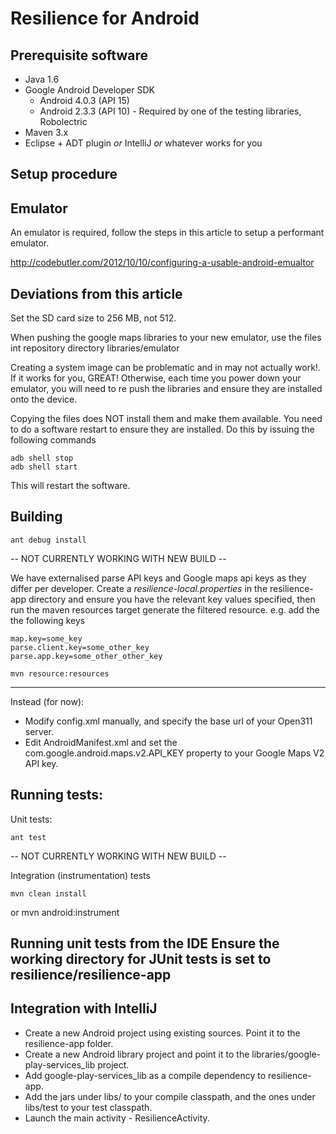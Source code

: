 Resilience for Android
======================

Prerequisite software
---------------------

* Java 1.6
* Google Android Developer SDK
	* Android 4.0.3 (API 15)
	* Android 2.3.3 (API 10) - Required by one of the testing libraries, Robolectric
* Maven 3.x
* Eclipse + ADT plugin *or* IntelliJ *or* whatever works for you


Setup procedure
----------------


Emulator
--------
  An emulator is required, follow the steps in this article to setup a performant emulator.

  http://codebutler.com/2012/10/10/configuring-a-usable-android-emualtor

  Deviations from this article
  ----------------------------

  Set the SD card size to 256 MB, not 512.
  
  When pushing the google maps libraries to your new emulator, use the files int repository directory libraries/emulator
  
  Creating a system image can be problematic and in may not actually work!.  
  If it works for you, GREAT!  Otherwise, each time you power down your emulator, you will need to re push the libraries and  ensure they are installed onto the device. 

  Copying the files does NOT install them and make them available.  You need to do a software restart to ensure they are installed.  Do this by issuing the following commands
	
	adb shell stop
	adb shell start
	
  This will restart the software.

Building
--------

	ant debug install


-- NOT CURRENTLY WORKING WITH NEW BUILD --
	
  We have externalised parse API keys and Google maps api keys as they differ per developer.  Create a *resilience-local.properties* in the resilience-app directory and ensure you have the relevant key values specified, then run the maven resources target generate the filtered resource. e.g. add the the following keys

	map.key=some_key
	parse.client.key=some_other_key
	parse.app.key=some_other_other_key

	mvn resource:resources

----

Instead (for now):
  * Modify config.xml manually, and specify the base url of your Open311 server.
  * Edit AndroidManifest.xml and set the com.google.android.maps.v2.API_KEY property to your Google Maps V2 API key.


Running tests:
--------------

  Unit tests:

    ant test

  -- NOT CURRENTLY WORKING WITH NEW BUILD --

  Integration (instrumentation) tests

    mvn clean install 
  or 
	mvn android:instrument

  Running unit tests from the IDE
	Ensure the working directory for JUnit tests is set to resilience/resilience-app
  ----


Integration with IntelliJ
-------------------------
  * Create a new Android project using existing sources. Point it to the resilience-app folder.
  * Create a new Android library project and point it to the libraries/google-play-services_lib project.
  * Add google-play-services_lib as a compile dependency to resilience-app.
  * Add the jars under libs/ to your compile classpath, and the ones under libs/test to your test classpath.
  * Launch the main activity - ResilienceActivity.
